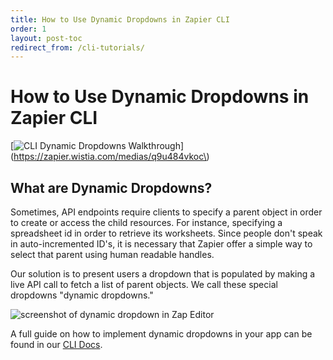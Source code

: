 ```yaml
---
title: How to Use Dynamic Dropdowns in Zapier CLI
order: 1
layout: post-toc
redirect_from: /cli-tutorials/
---
```


# How to Use Dynamic Dropdowns in Zapier CLI  

[![CLI Dynamic Dropdowns Walkthrough](https://zappy.zapier.com/B851677F-070F-4B11-8EA4-E305F04B90AA.png)](https://zapier.wistia.com/medias/q9u484vkoc\)

## What are Dynamic Dropdowns?
Sometimes, API endpoints require clients to specify a parent object in order to create or access the child resources. For instance, specifying a spreadsheet id in order to retrieve its worksheets. Since people don't speak in auto-incremented ID's, it is necessary that Zapier offer a simple way to select that parent using human readable handles.

Our solution is to present users a dropdown that is populated by making a live API call to fetch a list of parent objects. We call these special dropdowns "dynamic dropdowns."  

![screenshot of dynamic dropdown in Zap Editor](https://cdn.zapier.com/storage/photos/dd31fa761e0cf9d0abc9b50438f95210.png)  

A full guide on how to implement dynamic dropdowns in your app can be found in our [CLI Docs](https://github.com/zapier/zapier-platform-cli#dynamic-dropdowns).
